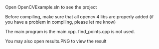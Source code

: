 Open OpenCVExample.sln to see the project

Before compiling, make sure that all opencv 4 libs are properly added (if you have a problem in compiling, please let me know)

The main program is the main.cpp. find_points.cpp is not used. 

You may also open results.PNG to view the result